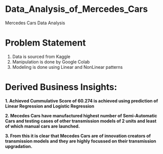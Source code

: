 # Data_Analysis_of_Mercedes_Cars

Mercedes Cars Data Analysis

# **Problem Statement**

1. Data is sourced from Kaggle
2. Manipulation is done by Google Colab
3. Modeling is done using Linear and NonLinear patterns

# **Derived Business Insights:**

**1. Achieved Cummulative Score of 60.274 is achieved using prediction of Linear Regression and Logistic Regression**

**2. Mecedes Cars have manufactured highest number of Semi-Automatic Cars and testing cases of other transmission models of 2 units and least of which manual cars are launched.**

**3. From this it is clear that Mecedes Cars are of innovation creators of transmission models and they are highly focussed on their transmission upgradation.**
